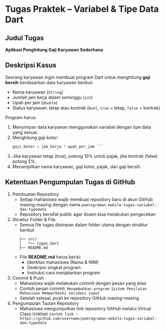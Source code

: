 # Tugas Praktek – Variabel & Tipe Data Dart

## Judul Tugas
**Aplikasi Penghitung Gaji Karyawan Sederhana**

## Deskripsi Kasus
Seorang karyawan ingin membuat program Dart untuk menghitung **gaji bersih** berdasarkan data karyawan berikut:

- Nama karyawan (`String`)
- Jumlah jam kerja dalam seminggu (`int`)
- Upah per jam (`double`)
- Status karyawan: tetap atau kontrak (`bool`, `true` = tetap, `false` = kontrak)

Program harus:

1. Menyimpan data karyawan menggunakan variabel dengan tipe data yang sesuai.
2. Menghitung gaji kotor:  
   ```dart
   gaji_kotor = jam_kerja * upah_per_jam ```
3. Jika karyawan tetap (true), potong 10% untuk pajak, jika kontrak (false) potong 5%.
4. Menampilkan nama karyawan, gaji kotor, pajak, dan gaji bersih.

## Ketentuan Pengumpulan Tugas di GitHub
1. Pembuatan Repository
   - Setiap mahasiswa wajib membuat repository baru di akun GitHub masing-masing dengan nama
   ```pemrograman-mobile-tugas-variabel-dan-typedata```
   - Repository bersifat public agar dosen bisa melakukan pengecekan
2. Struktur Folder & File.
   - Semua file tugas disimpan dalam folder utama dengan struktur berikut
   ```
      ├── src/
      │   └── tugas.dart
      ├── README.md
      ```
   - File **README.md** harus berisi:
      - Identitas mahasiswa (Nama & NIM)
      - Deskripsi singkat program
      - Instruksi cara menjalankan program
3. Commit & Push
   - Mahasiswa wajib melakukan commit dengan pesan yang jelas
   - Contoh pesan commit:
   ```Menambahkan program Sistem Penilaian Mahasiswa Memperbaiki validasi input```
   - Setelah selesai, push ke repository GitHub masing-masing
4. Pengumpulan Tautan Repository
   - Mahasiswa mengumpulkan link repository GitHub melalui Virtual Class Unkhair
     ```Contoh link : https://github.com/username/pemrograman-mobile-tugas-variabel-dan-typedata```
